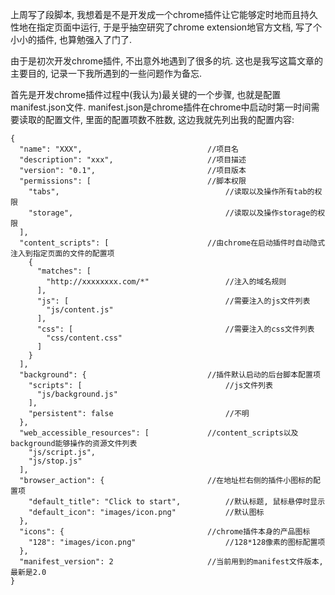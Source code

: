 <p>上周写了段脚本, 我想着是不是开发成一个chrome插件让它能够定时地而且持久性地在指定页面中运行, 于是乎抽空研究了chrome extension地官方文档, 
写了个小小的插件, 也算勉强入了门了.</p>
<p>由于是初次开发chrome插件, 不出意外地遇到了很多的坑. 这也是我写这篇文章的主要目的, 记录一下我所遇到的一些问题作为备忘.</p>
<p>首先是开发chrome插件过程中(我认为)最关键的一个步骤, 也就是配置manifest.json文件. manifest.json是chrome插件在chrome中启动时第一时间需要读取的配置文件, 
里面的配置项数不胜数, 这边我就先列出我的配置内容:</p>
<pre><code>{
  &quot;name&quot;: &quot;XXX&quot;,                            //项目名
  &quot;description&quot;: &quot;xxx&quot;,                     //项目描述
  &quot;version&quot;: &quot;0.1&quot;,                         //项目版本
  &quot;permissions&quot;: [                          //脚本权限
    &quot;tabs&quot;,                                     //读取以及操作所有tab的权限
    &quot;storage&quot;,                                  //读取以及操作storage的权限
  ],
  &quot;content_scripts&quot;: [                      //由chrome在启动插件时自动隐式注入到指定页面的文件的配置项
    {
      &quot;matches&quot;: [      
        &quot;http://xxxxxxxx.com/*&quot;                 //注入的域名规则
      ],
      &quot;js&quot;: [                                   //需要注入的js文件列表
        &quot;js/content.js&quot;             
      ],
      &quot;css&quot;: [                                  //需要注入的css文件列表
        &quot;css/content.css&quot;
      ]
    }
  ],
  &quot;background&quot;: {                           //插件默认启动的后台脚本配置项
    &quot;scripts&quot;: [                                //js文件列表
      &quot;js/background.js&quot;
    ],
    &quot;persistent&quot;: false                         //不明
  },
  &quot;web_accessible_resources&quot;: [             //content_scripts以及background能够操作的资源文件列表
    &quot;js/script.js&quot;,
    &quot;js/stop.js&quot;
  ],
  &quot;browser_action&quot;: {                       //在地址栏右侧的插件小图标的配置项
    &quot;default_title&quot;: &quot;Click to start&quot;,          //默认标题, 鼠标悬停时显示
    &quot;default_icon&quot;: &quot;images/icon.png&quot;           //默认图标
  },
  &quot;icons&quot;: {                                //chrome插件本身的产品图标
    &quot;128&quot;: &quot;images/icon.png&quot;                    //128*128像素的图标配置项
  },
  &quot;manifest_version&quot;: 2                     //当前用到的manifest文件版本, 最新是2.0
}
</code></pre>